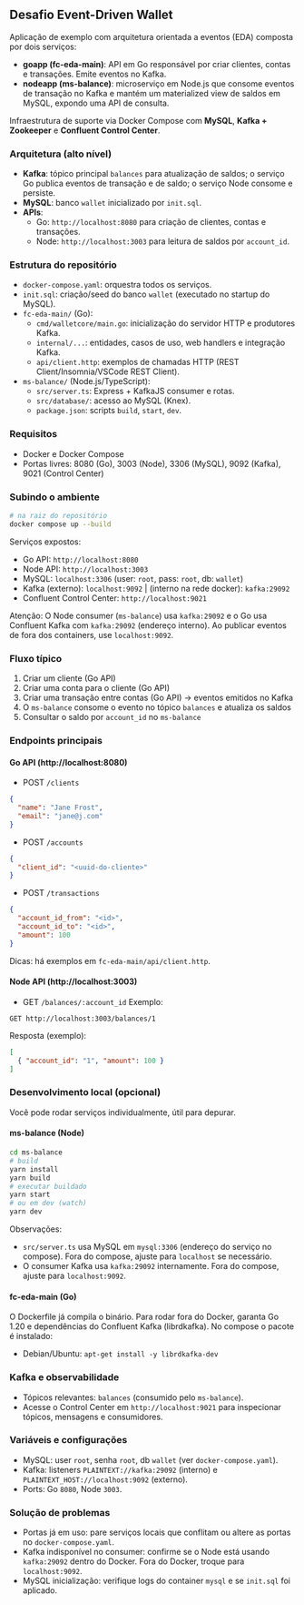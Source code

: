 ## Desafio Event-Driven Wallet

Aplicação de exemplo com arquitetura orientada a eventos (EDA) composta por dois serviços:
- **goapp (fc-eda-main)**: API em Go responsável por criar clientes, contas e transações. Emite eventos no Kafka.
- **nodeapp (ms-balance)**: microserviço em Node.js que consome eventos de transação no Kafka e mantém um materialized view de saldos em MySQL, expondo uma API de consulta.

Infraestrutura de suporte via Docker Compose com **MySQL**, **Kafka + Zookeeper** e **Confluent Control Center**.

### Arquitetura (alto nível)
- **Kafka**: tópico principal `balances` para atualização de saldos; o serviço Go publica eventos de transação e de saldo; o serviço Node consome e persiste.
- **MySQL**: banco `wallet` inicializado por `init.sql`.
- **APIs**:
  - Go: `http://localhost:8080` para criação de clientes, contas e transações.
  - Node: `http://localhost:3003` para leitura de saldos por `account_id`.

### Estrutura do repositório
- `docker-compose.yaml`: orquestra todos os serviços.
- `init.sql`: criação/seed do banco `wallet` (executado no startup do MySQL).
- `fc-eda-main/` (Go):
  - `cmd/walletcore/main.go`: inicialização do servidor HTTP e produtores Kafka.
  - `internal/...`: entidades, casos de uso, web handlers e integração Kafka.
  - `api/client.http`: exemplos de chamadas HTTP (REST Client/Insomnia/VSCode REST Client).
- `ms-balance/` (Node.js/TypeScript):
  - `src/server.ts`: Express + KafkaJS consumer e rotas.
  - `src/database/`: acesso ao MySQL (Knex).
  - `package.json`: scripts `build`, `start`, `dev`.

### Requisitos
- Docker e Docker Compose
- Portas livres: 8080 (Go), 3003 (Node), 3306 (MySQL), 9092 (Kafka), 9021 (Control Center)

### Subindo o ambiente
```bash
# na raiz do repositório
docker compose up --build
```
Serviços expostos:
- Go API: `http://localhost:8080`
- Node API: `http://localhost:3003`
- MySQL: `localhost:3306` (user: `root`, pass: `root`, db: `wallet`)
- Kafka (externo): `localhost:9092` | (interno na rede docker): `kafka:29092`
- Confluent Control Center: `http://localhost:9021`

Atenção: O Node consumer (`ms-balance`) usa `kafka:29092` e o Go usa Confluent Kafka com `kafka:29092` (endereço interno). Ao publicar eventos de fora dos containers, use `localhost:9092`.

### Fluxo típico
1. Criar um cliente (Go API)
2. Criar uma conta para o cliente (Go API)
3. Criar uma transação entre contas (Go API) → eventos emitidos no Kafka
4. O `ms-balance` consome o evento no tópico `balances` e atualiza os saldos
5. Consultar o saldo por `account_id` no `ms-balance`

### Endpoints principais
#### Go API (http://localhost:8080)
- POST `/clients`
```json
{
  "name": "Jane Frost",
  "email": "jane@j.com"
}
```
- POST `/accounts`
```json
{
  "client_id": "<uuid-do-cliente>"
}
```
- POST `/transactions`
```json
{
  "account_id_from": "<id>",
  "account_id_to": "<id>",
  "amount": 100
}
```
Dicas: há exemplos em `fc-eda-main/api/client.http`.

#### Node API (http://localhost:3003)
- GET `/balances/:account_id`
Exemplo:
```
GET http://localhost:3003/balances/1
```
Resposta (exemplo):
```json
[
  { "account_id": "1", "amount": 100 }
]
```

### Desenvolvimento local (opcional)
Você pode rodar serviços individualmente, útil para depurar.

#### ms-balance (Node)
```bash
cd ms-balance
# build
yarn install
yarn build
# executar buildado
yarn start
# ou em dev (watch)
yarn dev
```
Observações:
- `src/server.ts` usa MySQL em `mysql:3306` (endereço do serviço no compose). Fora do compose, ajuste para `localhost` se necessário.
- O consumer Kafka usa `kafka:29092` internamente. Fora do compose, ajuste para `localhost:9092`.

#### fc-eda-main (Go)
O Dockerfile já compila o binário. Para rodar fora do Docker, garanta Go 1.20 e dependências do Confluent Kafka (librdkafka). No compose o pacote é instalado:
- Debian/Ubuntu: `apt-get install -y librdkafka-dev`

### Kafka e observabilidade
- Tópicos relevantes: `balances` (consumido pelo `ms-balance`).
- Acesse o Control Center em `http://localhost:9021` para inspecionar tópicos, mensagens e consumidores.

### Variáveis e configurações
- MySQL: user `root`, senha `root`, db `wallet` (ver `docker-compose.yaml`).
- Kafka: listeners `PLAINTEXT://kafka:29092` (interno) e `PLAINTEXT_HOST://localhost:9092` (externo).
- Ports: Go `8080`, Node `3003`.

### Solução de problemas
- Portas já em uso: pare serviços locais que conflitam ou altere as portas no `docker-compose.yaml`.
- Kafka indisponível no consumer: confirme se o Node está usando `kafka:29092` dentro do Docker. Fora do Docker, troque para `localhost:9092`.
- MySQL inicialização: verifique logs do container `mysql` e se `init.sql` foi aplicado.
